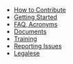 <ul>
 
 
<li><a href="https://github.com/tianocore/tianocore.github.io/wiki/How_To_Contribute" title="How to Contribute"> How to Contribute </a></li>


<li><a href="https://github.com/tianocore/tianocore.github.io/wiki/Getting_Started" title="Getting Started"> Getting Started </a></li>

 
<li><a href="https://github.com/tianocore/tianocore.github.io/wiki/Member_FAQ" title="FAQ, Acronyms"> FAQ, Acronyms </a></li>

 
<li><a href="https://github.com/tianocore/tianocore.github.io/wiki/Documents" title="Documents"> Documents</a></li>

  
<li><a href="https://github.com/tianocore/tianocore.github.io/wiki/Training" title="Training"> Training </a></li>

 
<li><a href="https://github.com/tianocore/tianocore.github.io/wiki/Reporting_Issues" title="Reporting Issues"> Reporting Issues </a></li>

 
<li><a href="https://github.com/tianocore/tianocore.github.io/wiki/Legalese" title="Legalese"> Legalese </a></li>

</ul>

